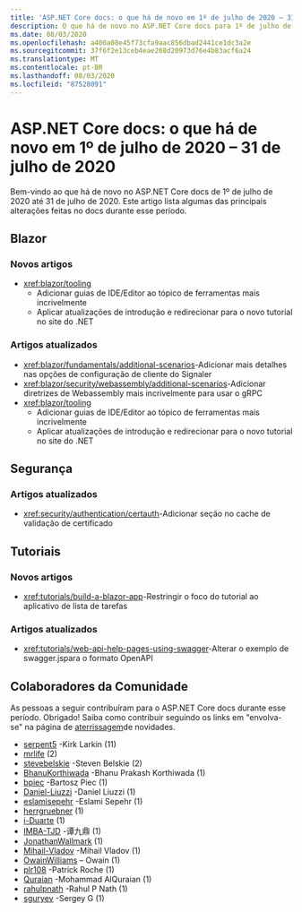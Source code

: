 ```yaml
---
title: 'ASP.NET Core docs: o que há de novo em 1º de julho de 2020 – 31 de julho de 2020'
description: O que há de novo no ASP.NET Core docs para 1º de julho de 2020 – 31 de julho de 2020.
ms.date: 08/03/2020
ms.openlocfilehash: a400a08e45f73cfa9aac856dbad2441ce1dc3a2e
ms.sourcegitcommit: 37f6f2e13ceb4eae268d20973d76e4b83acf6a24
ms.translationtype: MT
ms.contentlocale: pt-BR
ms.lasthandoff: 08/03/2020
ms.locfileid: "87528091"
---
```

# <a name="aspnet-core-docs-whats-new-for-july-1-2020---july-31-2020"></a>ASP.NET Core docs: o que há de novo em 1º de julho de 2020 – 31 de julho de 2020

Bem-vindo ao que há de novo no ASP.NET Core docs de 1º de julho de 2020 até 31 de julho de 2020. Este artigo lista algumas das principais alterações feitas no docs durante esse período.

## <a name="blazor"></a>Blazor

### <a name="new-articles"></a>Novos artigos

- <xref:blazor/tooling>
  - Adicionar guias de IDE/Editor ao tópico de ferramentas mais incrivelmente
  - Aplicar atualizações de introdução e redirecionar para o novo tutorial no site do .NET

### <a name="updated-articles"></a>Artigos atualizados

- <xref:blazor/fundamentals/additional-scenarios>-Adicionar mais detalhes nas opções de configuração de cliente do Signaler
- <xref:blazor/security/webassembly/additional-scenarios>-Adicionar diretrizes de Webassembly mais incrivelmente para usar o gRPC
- <xref:blazor/tooling>
  - Adicionar guias de IDE/Editor ao tópico de ferramentas mais incrivelmente
  - Aplicar atualizações de introdução e redirecionar para o novo tutorial no site do .NET

## <a name="security"></a>Segurança

### <a name="updated-articles"></a>Artigos atualizados

- <xref:security/authentication/certauth>-Adicionar seção no cache de validação de certificado

## <a name="tutorials"></a>Tutoriais

### <a name="new-articles"></a>Novos artigos

- <xref:tutorials/build-a-blazor-app>-Restringir o foco do tutorial ao aplicativo de lista de tarefas

### <a name="updated-articles"></a>Artigos atualizados

- <xref:tutorials/web-api-help-pages-using-swagger>-Alterar o exemplo de swagger.jspara o formato OpenAPI

## <a name="community-contributors"></a>Colaboradores da Comunidade

As pessoas a seguir contribuíram para o ASP.NET Core docs durante esse período. Obrigado! Saiba como contribuir seguindo os links em "envolva-se" na página de [aterrissagem](index.yml)de novidades.

- [serpent5](https://github.com/serpent5) -Kirk Larkin (11)
- [mrlife](https://github.com/mrlife) (2)
- [stevebelskie](https://github.com/stevebelskie) -Steven Belskie (2)
- [BhanuKorthiwada](https://github.com/BhanuKorthiwada) -Bhanu Prakash Korthiwada (1)
- [bpiec](https://github.com/bpiec) -Bartosz Piec (1)
- [Daniel-Liuzzi](https://github.com/daniel-liuzzi) -Daniel Liuzzi (1)
- [eslamisepehr](https://github.com/eslamisepehr) -Eslami Sepehr (1)
- [herrgruebner](https://github.com/herrgruebner) (1)
- [i-Duarte](https://github.com/i-duarte) (1)
- [IMBA-TJD](https://github.com/imba-tjd) -谭九鼎 (1)
- [JonathanWallmark](https://github.com/JonathanWallmark) (1)
- [Mihail-Vladov](https://github.com/mihail-vladov) -Mihail Vladov (1)
- [OwainWilliams](https://github.com/OwainWilliams) – Owain (1)
- [plr108](https://github.com/plr108) -Patrick Roche (1)
- [Quraian](https://github.com/Quraian) -Mohammad AlQuraian (1)
- [rahulpnath](https://github.com/rahulpnath) -Rahul P Nath (1)
- [sguryev](https://github.com/sguryev) -Sergey G (1)
